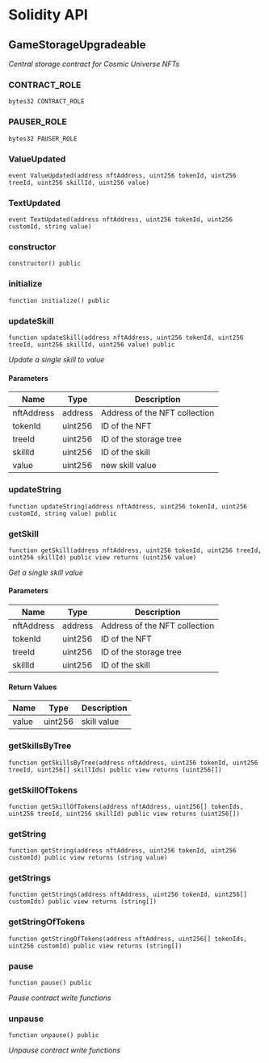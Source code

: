 # Solidity API

## GameStorageUpgradeable

_Central storage contract for Cosmic Universe NFTs_

### CONTRACT_ROLE

```solidity
bytes32 CONTRACT_ROLE
```

### PAUSER_ROLE

```solidity
bytes32 PAUSER_ROLE
```

### ValueUpdated

```solidity
event ValueUpdated(address nftAddress, uint256 tokenId, uint256 treeId, uint256 skillId, uint256 value)
```

### TextUpdated

```solidity
event TextUpdated(address nftAddress, uint256 tokenId, uint256 customId, string value)
```

### constructor

```solidity
constructor() public
```

### initialize

```solidity
function initialize() public
```

### updateSkill

```solidity
function updateSkill(address nftAddress, uint256 tokenId, uint256 treeId, uint256 skillId, uint256 value) public
```

_Update a single skill to value_

#### Parameters

| Name | Type | Description |
| ---- | ---- | ----------- |
| nftAddress | address | Address of the NFT collection |
| tokenId | uint256 | ID of the NFT |
| treeId | uint256 | ID of the storage tree |
| skillId | uint256 | ID of the skill |
| value | uint256 | new skill value |

### updateString

```solidity
function updateString(address nftAddress, uint256 tokenId, uint256 customId, string value) public
```

### getSkill

```solidity
function getSkill(address nftAddress, uint256 tokenId, uint256 treeId, uint256 skillId) public view returns (uint256 value)
```

_Get a single skill value_

#### Parameters

| Name | Type | Description |
| ---- | ---- | ----------- |
| nftAddress | address | Address of the NFT collection |
| tokenId | uint256 | ID of the NFT |
| treeId | uint256 | ID of the storage tree |
| skillId | uint256 | ID of the skill |

#### Return Values

| Name | Type | Description |
| ---- | ---- | ----------- |
| value | uint256 | skill value |

### getSkillsByTree

```solidity
function getSkillsByTree(address nftAddress, uint256 tokenId, uint256 treeId, uint256[] skillIds) public view returns (uint256[])
```

### getSkillOfTokens

```solidity
function getSkillOfTokens(address nftAddress, uint256[] tokenIds, uint256 treeId, uint256 skillId) public view returns (uint256[])
```

### getString

```solidity
function getString(address nftAddress, uint256 tokenId, uint256 customId) public view returns (string value)
```

### getStrings

```solidity
function getStrings(address nftAddress, uint256 tokenId, uint256[] customIds) public view returns (string[])
```

### getStringOfTokens

```solidity
function getStringOfTokens(address nftAddress, uint256[] tokenIds, uint256 customId) public view returns (string[])
```

### pause

```solidity
function pause() public
```

_Pause contract write functions_

### unpause

```solidity
function unpause() public
```

_Unpause contract write functions_

